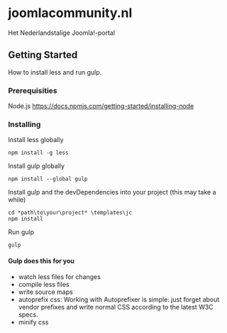 # joomlacommunity.nl

Het Nederlandstalige Joomla!-portal

## Getting Started

How to install less and run gulp.

### Prerequisities

Node.js
https://docs.npmjs.com/getting-started/installing-node

### Installing


Install less globally
```
npm install -g less
```

Install gulp globally
```
npm install --global gulp
```

Install gulp and the devDependencies into your project (this may take a while)
```
cd *path\to\your\project* \templates\jc
npm install
```

Run gulp
```
gulp
```

#### Gulp does this for you

- watch less files for changes
- compile less files
- write source maps
- autoprefix css: Working with Autoprefixer is simple: just forget about vendor prefixes and write normal CSS according to the latest W3C specs.
- minify css